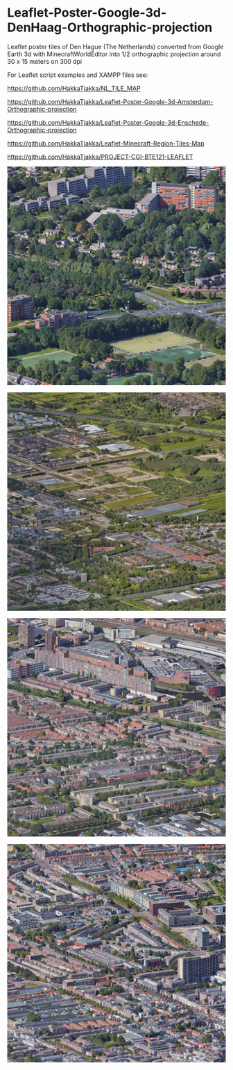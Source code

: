 # Leaflet-Poster-Google-3d-DenHaag-Orthographic-projection
Leaflet poster tiles of Den Hague (The Netherlands) converted from Google Earth 3d with MinecraftWorldEditor into 1/2 orthographic projection around 30 x 15 meters on 300 dpi

For Leaflet script examples and XAMPP files see:

https://github.com/HakkaTjakka/NL_TILE_MAP

https://github.com/HakkaTjakka/Leaflet-Poster-Google-3d-Amsterdam-Orthographic-projection

https://github.com/HakkaTjakka/Leaflet-Poster-Google-3d-Enschede-Orthographic-projection

https://github.com/HakkaTjakka/Leaflet-Minecraft-Region-Tiles-Map

https://github.com/HakkaTjakka/PROJECT-CGI-BTE121-LEAFLET


![clipboard_small](https://github.com/HakkaTjakka/Leaflet-Poster-Google-3d-DenHaag-Orthographic-projection/blob/main/Poster%201/15/3/1/r.30.12.jpg)

![clipboard_small](https://github.com/HakkaTjakka/Leaflet-Poster-Google-3d-DenHaag-Orthographic-projection/blob/main/Poster%201/13/0/0/r.0.2.jpg)

![clipboard_small](https://github.com/HakkaTjakka/Leaflet-Poster-Google-3d-DenHaag-Orthographic-projection/blob/main/Poster%201/14/1/0/r.10.4.jpg)

![clipboard_small](https://github.com/HakkaTjakka/Leaflet-Poster-Google-3d-DenHaag-Orthographic-projection/blob/main/Poster%201/14/1/0/r.12.3.jpg)




